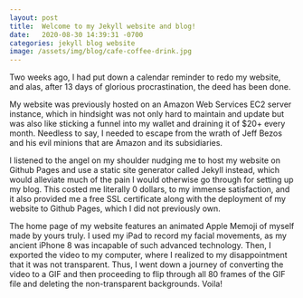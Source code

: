 ```yaml
---
layout: post
title:  Welcome to my Jekyll website and blog!
date:   2020-08-30 14:39:31 -0700
categories: jekyll blog website
image: /assets/img/blog/cafe-coffee-drink.jpg
---
```

Two weeks ago, I had put down a calendar reminder to redo my website, and alas, after 13 days of glorious procrastination, the deed has been done.

My website was previously hosted on an Amazon Web Services EC2 server instance, which in hindsight was not only hard to maintain and update but was also like sticking a funnel into my wallet and draining it of $20+ every month. Needless to say, I needed to escape from the wrath of Jeff Bezos and his evil minions that are Amazon and its subsidiaries.

I listened to the angel on my shoulder nudging me to host my website on Github Pages and use a static site generator called Jekyll instead, which would alleviate much of the pain I would otherwise go through for setting up my blog. This costed me literally 0 dollars, to my immense satisfaction, and it also provided me a free SSL certificate along with the deployment of my website to Github Pages, which I did not previously own.

The home page of my website features an animated Apple Memoji of myself made by yours truly. I used my iPad to record my facial movements, as my ancient iPhone 8 was incapable of such advanced technology. Then, I exported the video to my computer, where I realized to my disappointment that it was not transparent. Thus, I went down a journey of converting the video to a GIF and then proceeding to flip through all 80 frames of the GIF file and deleting the non-transparent backgrounds. Voila!
